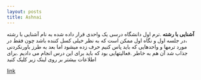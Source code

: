 ```yaml
---
layout: posts
title: Ashnai
---
```


**آشنایی با رشته**
.ترم اول دانشگاه درسی یک واحدی قرار داده شده به نام آشنایی با رشته
  ،در جلسه اول و  نگاه اول ممکن است که به نظر خیلی کسل کننده باشد
    چون فقط در مورد ترمها و واحدهایی که باید پاس کنیم حرف زده میشود اما بعد به طرز باورنکردنی جذاب شد آن هم به خاطر 
    .فعالیتهایی بود که باید برای این درس انجام می دادیم
    .برای اطلاعات بیشتر بر روی لینک زیر کلیک کنید

[link](https://sauleh.github.io/co98/)



